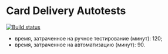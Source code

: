 # Card Delivery Autotests

[![Build status](https://ci.appveyor.com/api/projects/status/pm36751cem8dnpo3?svg=true)](https://ci.appveyor.com/project/vzelenkova/client-creations)

* время, затраченное на ручное тестирование (минут): 120;
* время, затраченное на автоматизацию (минут): 90.
